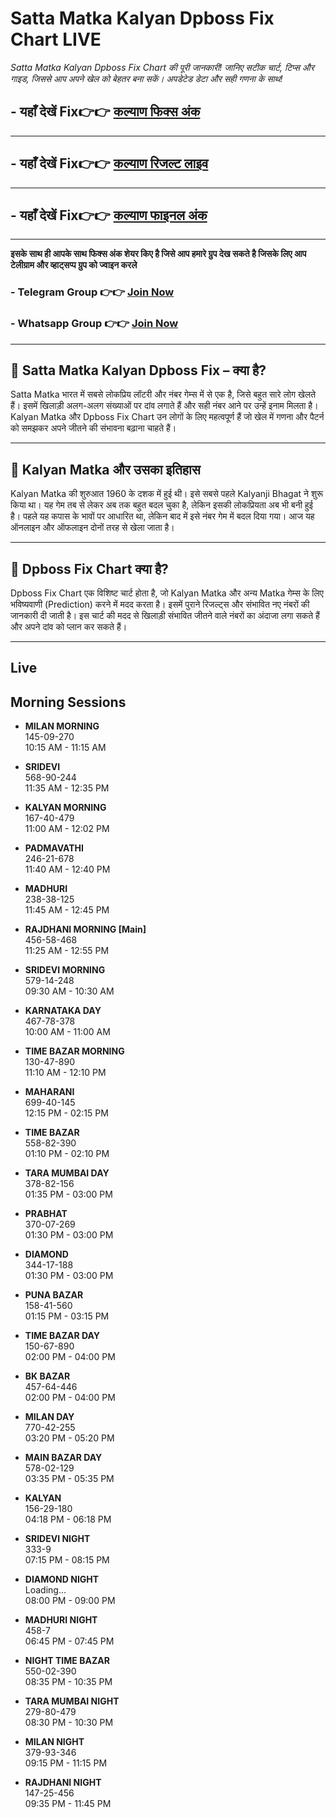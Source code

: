 # Satta Matka Kalyan Dpboss Fix Chart LIVE

 *Satta Matka Kalyan Dpboss Fix Chart की पूरी जानकारी! जानिए सटीक चार्ट, टिप्स और गाइड, जिससे आप अपने खेल को बेहतर बना सकें। अपडेटेड डेटा और सही गणना के साथ!*  
 
##  - यहाँ देखें Fix👉👉 [कल्याण फिक्स अंक](https://kalyan-chart-fix.hindipanti.in/dpboss-satta-matka-result-1/) 
---

## - यहाँ देखें Fix👉👉 [कल्याण रिजल्ट लाइव ](https://www.google.com/search?q=hindipanti+in+kalyan+fix) 
---

## - यहाँ देखें Fix👉👉 [कल्याण फाइनल अंक](https://kalyan-chart-fix.hindipanti.in/dpboss-satta-matka-result-1/) 

---

**इसके साथ ही आपके साथ फिक्स अंक शेयर किए है जिसे आप हमारे ग्रुप देख सकते है जिसके लिए आप टेलीग्राम और व्हाट्सप्प ग्रुप को ज्वाइन करले**

###  - Telegram  Group 👉👉 [Join Now](https://t.me/Hindiupdate201) 

###  - Whatsapp Group 👉👉 [Join Now](https://whatsapp.com/channel/0029Vay2FudAzNbmVl8KtW14) 
---

## 🔹 Satta Matka Kalyan Dpboss Fix – क्या है?  
Satta Matka भारत में सबसे लोकप्रिय लॉटरी और नंबर गेम्स में से एक है, जिसे बहुत सारे लोग खेलते हैं। इसमें खिलाड़ी अलग-अलग संख्याओं पर दांव लगाते हैं और सही नंबर आने पर उन्हें इनाम मिलता है। Kalyan Matka और Dpboss Fix Chart उन लोगों के लिए महत्वपूर्ण हैं जो खेल में गणना और पैटर्न को समझकर अपने जीतने की संभावना बढ़ाना चाहते हैं।  

---

## 🔹 Kalyan Matka और उसका इतिहास  
Kalyan Matka की शुरुआत 1960 के दशक में हुई थी। इसे सबसे पहले Kalyanji Bhagat ने शुरू किया था। यह गेम तब से लेकर अब तक बहुत बदल चुका है, लेकिन इसकी लोकप्रियता अब भी बनी हुई है। पहले यह कपास के भावों पर आधारित था, लेकिन बाद में इसे नंबर गेम में बदल दिया गया। आज यह ऑनलाइन और ऑफलाइन दोनों तरह से खेला जाता है।  

---

## 🔹 Dpboss Fix Chart क्या है?  
Dpboss Fix Chart एक विशिष्ट चार्ट होता है, जो Kalyan Matka और अन्य Matka गेम्स के लिए भविष्यवाणी (Prediction) करने में मदद करता है। इसमें पुराने रिजल्ट्स और संभावित नए नंबरों की जानकारी दी जाती है। इस चार्ट की मदद से खिलाड़ी संभावित जीतने वाले नंबरों का अंदाजा लगा सकते हैं और अपने दांव को प्लान कर सकते हैं।  

---


## Live

## Morning Sessions  
- **MILAN MORNING**  
  145-09-270  
  10:15 AM - 11:15 AM  

- **SRIDEVI**  
  568-90-244  
  11:35 AM - 12:35 PM  

- **KALYAN MORNING**  
  167-40-479  
  11:00 AM - 12:02 PM  

- **PADMAVATHI**  
  246-21-678  
  11:40 AM - 12:40 PM  

- **MADHURI**  
  238-38-125  
  11:45 AM - 12:45 PM  

- **RAJDHANI MORNING [Main]**  
  456-58-468  
  11:25 AM - 12:55 PM  

- **SRIDEVI MORNING**  
  579-14-248  
  09:30 AM - 10:30 AM  

- **KARNATAKA DAY**  
  467-78-378  
  10:00 AM - 11:00 AM  

- **TIME BAZAR MORNING**  
  130-47-890  
  11:10 AM - 12:10 PM  

- **MAHARANI**  
  699-40-145  
  12:15 PM - 02:15 PM  

- **TIME BAZAR**  
  558-82-390  
  01:10 PM - 02:10 PM  

- **TARA MUMBAI DAY**  
  378-82-156  
  01:35 PM - 03:00 PM  

- **PRABHAT**  
  370-07-269  
  01:30 PM - 03:00 PM  

- **DIAMOND**  
  344-17-188  
  01:30 PM - 03:00 PM  

- **PUNA BAZAR**  
  158-41-560  
  01:15 PM - 03:15 PM  

- **TIME BAZAR DAY**  
  150-67-890  
  02:00 PM - 04:00 PM  

- **BK BAZAR**  
  457-64-446  
  02:00 PM - 04:00 PM  

- **MILAN DAY**  
  770-42-255  
  03:20 PM - 05:20 PM  

- **MAIN BAZAR DAY**  
  578-02-129  
  03:35 PM - 05:35 PM  

- **KALYAN**  
  156-29-180  
  04:18 PM - 06:18 PM  
 
- **SRIDEVI NIGHT**  
  333-9  
  07:15 PM - 08:15 PM  

- **DIAMOND NIGHT**  
  Loading...  
  08:00 PM - 09:00 PM  

- **MADHURI NIGHT**  
  458-7  
  06:45 PM - 07:45 PM  

- **NIGHT TIME BAZAR**  
  550-02-390  
  08:35 PM - 10:35 PM  

- **TARA MUMBAI NIGHT**  
  279-80-479  
  08:30 PM - 10:30 PM  

- **MILAN NIGHT**  
  379-93-346  
  09:15 PM - 11:15 PM  

- **RAJDHANI NIGHT**  
  147-25-456  
  09:35 PM - 11:45 PM  
